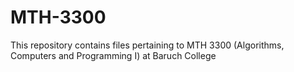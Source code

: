 # MTH-3300

This repository contains files pertaining to MTH 3300 (Algorithms, Computers and Programming I) at Baruch College
